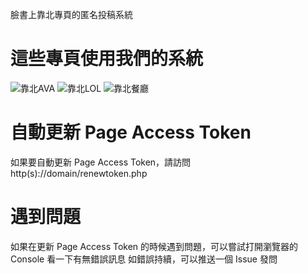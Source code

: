 臉書上靠北專頁的匿名投稿系統

# 這些專頁使用我們的系統
![靠北AVA](https://www.facebook.com/KaoBeiAVA/)
![靠北LOL](https://www.facebook.com/KaoBeiLOL/)
![靠北餐廳](https://www.facebook.com/%E9%9D%A0%E5%8C%97%E9%A4%90%E5%BB%B3-338773669580269)

# 自動更新 Page Access Token
如果要自動更新 Page Access Token，請訪問 http(s)://domain/renewtoken.php

# 遇到問題
如果在更新 Page Access Token 的時候遇到問題，可以嘗試打開瀏覽器的 Console 看一下有無錯誤訊息
如錯誤持續，可以推送一個 Issue 發問
